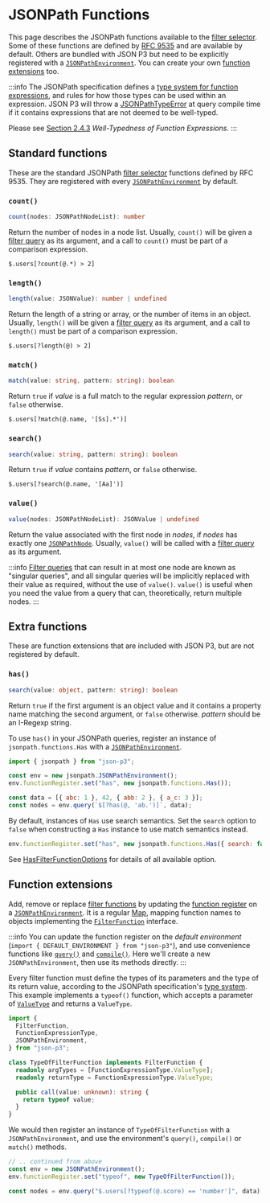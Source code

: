 # JSONPath Functions

This page describes the JSONPath functions available to the [filter selector](./jsonpath-syntax.md#filters). Some of these functions are defined by [RFC 9535](https://datatracker.ietf.org/doc/html/rfc9535#name-function-extensions) and are available by default. Others are bundled with JSON P3 but need to be explicitly registered with a [`JSONPathEnvironment`](../api/namespaces/jsonpath/classes/JSONPathEnvironment.md). You can create your own [function extensions](#function-extensions) too.

:::info
The JSONPath specification defines a [type system for function expressions](https://datatracker.ietf.org/doc/html/rfc9535#name-type-system-for-function-ex), and rules for how those types can be used within an expression. JSON P3 will throw a [JSONPathTypeError](../api/namespaces/jsonpath/classes/JSONPathTypeError.md) at query compile time if it contains expressions that are not deemed to be well-typed.

Please see [Section 2.4.3](https://datatracker.ietf.org/doc/html/rfc9535#name-well-typedness-of-function-) _Well-Typedness of Function Expressions_.
:::

## Standard functions

These are the standard JSONPath [filter selector](./jsonpath-syntax.md#filters) functions defined by RFC 9535. They are registered with every [`JSONPathEnvironment`](../api/namespaces/jsonpath/classes/JSONPathEnvironment.md) by default.

### `count()`

```typescript
count(nodes: JSONPathNodeList): number
```

Return the number of nodes in a node list. Usually, `count()` will be given a [filter query](./jsonpath-syntax.md#filter-queries) as its argument, and a call to `count()` must be part of a comparison expression.

```text title="Example query"
$.users[?count(@.*) > 2]
```

### `length()`

```typescript
length(value: JSONValue): number | undefined
```

Return the length of a string or array, or the number of items in an object. Usually, `length()` will be given a [filter query](./jsonpath-syntax.md#filter-queries) as its argument, and a call to `length()` must be part of a comparison expression.

```text title="Example query"
$.users[?length(@) > 2]
```

### `match()`

```typescript
match(value: string, pattern: string): boolean
```

Return `true` if _value_ is a full match to the regular expression _pattern_, or `false` otherwise.

```text title="Example query"
$.users[?match(@.name, '[Ss].*')]
```

### `search()`

```typescript
search(value: string, pattern: string): boolean
```

Return `true` if _value_ contains _pattern_, or `false` otherwise.

```text title="Example query"
$.users[?search(@.name, '[Aa]')]
```

### `value()`

```typescript
value(nodes: JSONPathNodeList): JSONValue | undefined
```

Return the value associated with the first node in _nodes_, if _nodes_ has exactly one [`JSONPathNode`](../api/namespaces/jsonpath/classes/JSONPathNode.md). Usually, `value()` will be called with a [filter query](./jsonpath-syntax.md#filter-queries) as its argument.

:::info
[Filter queries](./jsonpath-syntax.md#filter-queries) that can result in at most one node are known as "singular queries", and all singular queries will be implicitly replaced with their value as required, without the use of `value()`. `value()` is useful when you need the value from a query that can, theoretically, return multiple nodes.
:::

## Extra functions

These are function extensions that are included with JSON P3, but are not registered by default.

### `has()`

```typescript
search(value: object, pattern: string): boolean
```

Return `true` if the first argument is an object value and it contains a property name matching the second argument, or `false` otherwise. _pattern_ should be an I-Regexp string.

To use `has()` in your JSONPath queries, register an instance of `jsonpath.functions.Has` with a [`JSONPathEnvironment`](../api/namespaces/jsonpath/classes/JSONPathEnvironment.md).

```js
import { jsonpath } from "json-p3";

const env = new jsonpath.JSONPathEnvironment();
env.functionRegister.set("has", new jsonpath.functions.Has());

const data = [{ abc: 1 }, 42, { abb: 2 }, { a_c: 3 }];
const nodes = env.query(`$[?has(@, 'ab.')]`, data);
```

By default, instances of `Has` use search semantics. Set the `search` option to `false` when constructing a `Has` instance to use match semantics instead.

```js
env.functionRegister.set("has", new jsonpath.functions.Has({ search: false }));
```

See [HasFilterFunctionOptions](../api/namespaces/jsonpath/namespaces/functions/type-aliases/HasFilterFunctionOptions.md) for details of all available option.

## Function extensions

Add, remove or replace [filter functions](./jsonpath-syntax.md#filter-functions) by updating the [function register](../api/namespaces/jsonpath/classes/JSONPathEnvironment.md#functionregister) on a [`JSONPathEnvironment`](../api/namespaces/jsonpath/classes/JSONPathEnvironment.md). It is a regular [Map](https://developer.mozilla.org/en-US/docs/Web/JavaScript/Reference/Global_Objects/Map), mapping function names to objects implementing the [`FilterFunction`](../api/namespaces/jsonpath/namespaces/functions/interfaces/FilterFunction.md) interface.

:::info
You can update the function register on the _default environment_ (`import { DEFAULT_ENVIRONMENT } from "json-p3"`), and use convenience functions like [`query()`](../quick-start.md#jsonpath) and [`compile()`](../quick-start.md#compilation). Here we'll create a new `JSONPathEnvironment`, then use its methods directly.
:::

Every filter function must define the types of its parameters and the type of its return value, according to the JSONPath specification's [type system](https://datatracker.ietf.org/doc/html/rfc9535#name-type-system-for-function-ex). This example implements a `typeof()` function, which accepts a parameter of [`ValueType`](../api/namespaces/jsonpath/namespaces/functions/enumerations/FunctionExpressionType.md) and returns a `ValueType`.

```typescript
import {
  FilterFunction,
  FunctionExpressionType,
  JSONPathEnvironment,
} from "json-p3";

class TypeOfFilterFunction implements FilterFunction {
  readonly argTypes = [FunctionExpressionType.ValueType];
  readonly returnType = FunctionExpressionType.ValueType;

  public call(value: unknown): string {
    return typeof value;
  }
}
```

We would then register an instance of `TypeOfFilterFunction` with a `JSONPathEnvironment`, and use the environment's `query()`, `compile()` or `match()` methods.

```typescript
// .. continued from above
const env = new JSONPathEnvironment();
env.functionRegister.set("typeof", new TypeOfFilterFunction());

const nodes = env.query("$.users[?typeof(@.score) == 'number']", data);
```
